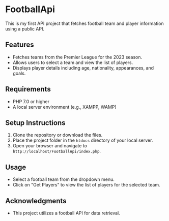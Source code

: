 # FootballApi
This is my first API project that fetches football team and player information using a public API.

## Features
- Fetches teams from the Premier League for the 2023 season.
- Allows users to select a team and view the list of players.
- Displays player details including age, nationality, appearances, and goals.

## Requirements
- PHP 7.0 or higher
- A local server environment (e.g., XAMPP, WAMP)

## Setup Instructions
1. Clone the repository or download the files.
2. Place the project folder in the `htdocs` directory of your local server.
3. Open your browser and navigate to `http://localhost/FootballApi/index.php`.

## Usage
- Select a football team from the dropdown menu.
- Click on "Get Players" to view the list of players for the selected team.

## Acknowledgments
- This project utilizes a football API for data retrieval.
